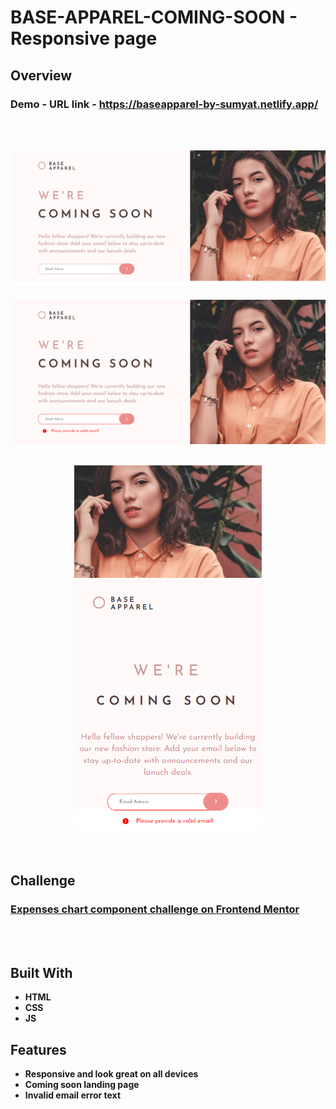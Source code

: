 # BASE-APPAREL-COMING-SOON - Responsive page

## Overview

  <h3>   Demo - URL link -
    <a href="https://baseapparel-by-sumyat.netlify.app/">
     https://baseapparel-by-sumyat.netlify.app/
    </a>
  </h3>

<br/>
<br/>

![](Demo/large-screen.png)
<br/>
<br/>
![](Demo/large-screen-active.png)
<br/>
<br/>

<div align="center">
<img src="Demo/small-screen.png" width="300">
</div>

<br/>
<br/>

## Challenge

### [Expenses chart component challenge on Frontend Mentor](https://www.frontendmentor.io/challenges/base-apparel-coming-soon-page-5d46b47f8db8a7063f9331a0)

<br/>
<br/>

## Built With

- **HTML**
- **CSS**
- **JS**

## Features

- **Responsive and look great on all devices**
- **Coming soon landing page**
- **Invalid email error text**
